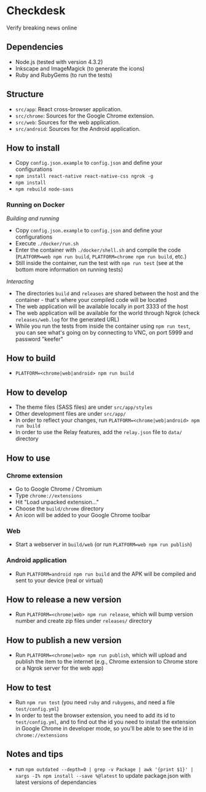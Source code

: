 # Checkdesk

Verify breaking news online

## Dependencies

* Node.js (tested with version 4.3.2)
* Inkscape and ImageMagick (to generate the icons)
* Ruby and RubyGems (to run the tests)

## Structure

- `src/app`: React cross-browser application.
- `src/chrome`: Sources for the Google Chrome extension.
- `src/web`: Sources for the web application.
- `src/android`: Sources for the Android application.

## How to install

* Copy `config.json.example` to `config.json` and define your configurations
* `npm install react-native react-native-css ngrok -g`
* `npm install`
* `npm rebuild node-sass`

### Running on Docker

*Building and running*

* Copy `config.json.example` to `config.json` and define your configurations
* Execute `./docker/run.sh`
* Enter the container with `./docker/shell.sh` and compile the code (`PLATFORM=web npm run build`, `PLATFORM=chrome npm run build`, etc.)
* Still inside the container, run the test with `npm run test` (see at the bottom more information on running tests) 

*Interacting*

* The directories `build` and `releases` are shared between the host and the container - that's where your compiled code will be located
* The web application will be available locally in port 3333 of the host
* The web application will be available for the world through Ngrok (check `releases/web.log` for the generated URL)
* While you run the tests from inside the container using `npm run test`, you can see what's going on by connecting to VNC, on port 5999 and password "keefer" 

## How to build

* `PLATFORM=<chrome|web|android> npm run build`

## How to develop

* The theme files (SASS files) are under `src/app/styles`
* Other development files are under `src/app/`
* In order to reflect your changes, run `PLATFORM=<chrome|web|android> npm run build`
* In order to use the Relay features, add the `relay.json` file to `data/` directory

## How to use

### Chrome extension

* Go to Google Chrome / Chromium
* Type `chrome://extensions`
* Hit "Load unpacked extension..."
* Choose the `build/chrome` directory
* An icon will be added to your Google Chrome toolbar

### Web

* Start a webserver in `build/web` (or run `PLATFORM=web npm run publish`)

### Android application

* Run `PLATFORM=android npm run build` and the APK will be compiled and sent to your device (real or virtual)

## How to release a new version

* Run `PLATFORM=<chrome|web> npm run release`, which will bump version number and create zip files under `releases/` directory

## How to publish a new version

* Run `PLATFORM=<chrome|web> npm run publish`, which will upload and publish the item to the internet (e.g., Chrome extension to Chrome store or a Ngrok server for the web app)

## How to test

* Run `npm run test` (you need `ruby` and `rubygems`, and need a file `test/config.yml`)
* In order to test the browser extension, you need to add its id to `test/config.yml`, and to find out the id you need to install the extension in Google Chrome in developer mode, so you'll be able to see the id in `chrome://extensions`

## Notes and tips
* run `npm outdated --depth=0 | grep -v Package | awk '{print $1}' | xargs -I% npm install --save %@latest` to update package.json with latest versions of dependancies 
